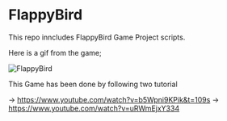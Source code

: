 # FlappyBird
This repo inncludes FlappyBird Game Project scripts.

Here is a gif from the game;

![FlappyBird](https://user-images.githubusercontent.com/41302444/103142188-58cfe300-4710-11eb-82a3-e9c0e972132d.gif)

This Game has been done by following two tutorial

-> https://www.youtube.com/watch?v=b5Wpni9KPik&t=109s
-> https://www.youtube.com/watch?v=uRWmEjxY334
